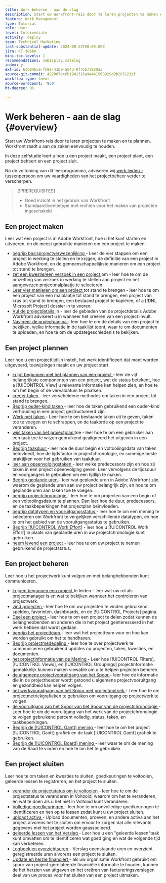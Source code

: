 ```yaml
---
title: Werk beheren - aan de slag
description: Start uw Workfront-reis door te leren projecten te maken en te plannen. Workfront raadt u aan de zaken eenvoudig te houden.
feature: Work Management
type: Tutorial
role: User
level: Intermediate
activity: deploy
team: Technical Marketing
last-substantial-update: 2024-08-23T00:00:00Z
jira: KT-10669
mini-toc-levels: 1
recommendations: noDisplay,catalog
index: y
exl-id: 6cb8465a-f59a-41b9-a043-0f76b71980a3
source-git-commit: 422b07bc6b1941316a9e441560929d9b2832232f
workflow-type: tm+mt
source-wordcount: '930'
ht-degree: 0%

---
```


# Werk beheren - aan de slag {#overview}

Start uw Workfront-reis door te leren projecten te maken en te plannen. Workfront raadt u aan de zaken eenvoudig te houden.

In deze zelfstudie leert u hoe u een project maakt, een project plant, een project beheert en een project sluit.

Na de voltooiing van dit leerprogramma, adviseren wij [ werk leiden - tussenpersoon ](https://experienceleague.adobe.com/docs/workfront-learn/manage-work-intermediate/overview.html?lang=nl-NL) om uw vaardigheden van het projectbeheer verder te verscherpen.

>[!PREREQUISITES]
>
>* Goed inzicht in het gebruik van Workfront
>* Standaardlicentietype met rechten voor het maken van projecten ingeschakeld

## Een project maken

Leer wat een project is in Adobe Workfront, hoe u het kunt starten en uitvoeren, en de meest gebruikte manieren om een project te maken.

* [ begrijp basisprojectverwezenlijking ](understand-basic-project-creation.md) - Leer de vier stappen om een project in werking te stellen en te krijgen, de definitie van een project in Adobe Workfront, en de gemeenschappelijkste manieren om een project tot stand te brengen.
* [ zet een kwestie/een verzoek in een project ](create-a-project-from-a-request.md) om - leer hoe te om de omzetting van verzoek in werking te stellen aan project en het aangewezen projectmalplaatje te selecteren.
* [ Leer vier manieren om een project ](understand-other-ways-to-create-projects.md) tot stand te brengen - leer hoe te om een project van een malplaatje tot stand te brengen, een project van kras tot stand te brengen, een bestaand project te kopiëren, of a [!DNL Microsoft Project] dossier in te voeren.
* [ Vul de projectdetails ](fill-in-the-project-details.md) in - leer de gebieden van de projectdetails Adobe Workfront adviseert u in wanneer het creëren van een project invult.
* [ Navigeer de projectpagina ](navigate-the-project-page.md) - leer hoe te om de details van een project te bekijken, welke informatie in de taaklijst toont, waar te om documenten te uploaden, en hoe te om de updategeschiedenis te bekijken.

## Een project plannen

Leer hoe u een projecttijdlijn instelt, het werk identificeert dat moet worden uitgevoerd, toewijzingen maakt en uw project start.

* [ krijgt begonnen met het plannen van een project ](getting-started-plan-a-project.md) - leer de vijf belangrijkste componenten van een project, wat de status betekent, hoe a [!UICONTROL View] u relevante informatie kan helpen zien, en hoe te om het begin of de vervaldatum te plaatsen.
* [ creeer taken ](how-to-create-tasks.md) - leer verscheidene methodes om taken in een project tot stand te brengen.
* [ Begrijp ouder-kind taken ](understand-parent-child-tasks.md) - leer hoe de taken gebruikend een ouder-kind verhouding in een project gestructureerd zijn.
* [ Werk met taken ](work-with-tasks.md) - Leer hoe te om bestaande taken uit te geven, taken toe te voegen en te schrappen, en de taakorde op een project te veranderen.
* [ wijs taken van het projectplan ](assign-tasks-from-the-project-plan.md) toe - leer hoe te om een gebruiker aan een taak toe te wijzen gebruikend gealigneerd het uitgeven in een project.
* [ Begrijp taakduur ](understand-task-durations.md) - leer hoe de duur begin en voltooiingsdata van taken beïnvloedt, hoe de tijdsfactor in projectchronologie, en sommige beste praktijken voor het gebruiken van taakduur.
* [ leer aan opeenvolgingstaken ](learn-to-sequence-tasks.md) - leer welke predecessors zijn en hoe zij taken in een project opeenvolging geven. Leer vervolgens de tijdsduur en voorgangers te gebruiken om een tijdlijn te maken.
* [ Begrijp geplande uren ](understand-planned-hours.md) - leer wat geplande uren in Adobe Workfront zijn, waarom de geplande uren aan uw project belangrijk zijn, en hoe te om geplande uren aan taken toe te voegen.
* [ begrijp projectchronologie ](understand-project-timelines.md) - leer hoe te om projecten van een begin of een voltooiingsdatum te plannen. Dan leer hoe de duur, predecessors, en de taakbeperkingen het projectplan beïnvloeden.
* [ begrijp datatypen en vooruitgangsstatus ](understand-task-dates-and-progress-status.md) - leer hoe te om een mening te selecteren om Workfront te vergelijken verschillende datatypen, en hoe te om het gebied van de vooruitgangsstatus te gebruiken.
* [ Begrijp [!UICONTROL Work Effort]](understand-work-effort.md) - leer hoe u [!UICONTROL Work Effort] in plaats van geplande uren in uw projectchronologie kunt gebruiken.
* [ neem levend een project ](take-a-project-live.md) - leer hoe te om uw project te nemen gebruikend de projectstatus.

## Een project beheren

Leer hoe u het projectwerk kunt volgen en met belanghebbenden kunt communiceren.

* [ krijgen begonnen een project ](getting-started-manage-a-project.md) te leiden - leer wat uw rol als projectmanager is en wat te bekijken wanneer het controleren van projectwerk.
* [ vind projecten ](find-projects.md) - leer hoe te om uw projecten te vinden gebruikend spelden, favorieten, dashboards, en de [!UICONTROL Projects] pagina.
* [ Deel een project ](share-a-project.md) - leer hoe te om een project te delen zodat kunnen de belanghebbenden en anderen die in het project geinteresseerd in het werk hebben dat wordt gedaan.
* [ begrijp het projectteam ](understand-the-project-team.md) - leer wat het projectteam voor en hoe kan worden gebruikt om het te handhaven.
* [ Begrijp projectmededeling ](understand-project-communication.md) - leer hoe te over projectwerk te communiceren gebruikend updates op projecten, taken, kwesties, en documenten.
* [ het projectinformatie van de Mening ](view-project-information.md) - Leer hoe [!UICONTROL Filters], [!UICONTROL Views], en [!UICONTROL Groupings] projectinformatie gemakkelijk kunnen maken viewable om u te helpen projecten beheren.
* [ de algemene projectvooruitgang van het Spoor ](track-overall-project-progress.md) - leer hoe de informatie die in de projectheader wordt getoond u algemene projectvooruitgang en gezondheid kan helpen volgen.
* [ het werkvooruitgang van het Spoor met projectmetriek ](track-work-progress-with-project-metrics.md) - Leer hoe te om projectmetriekgrafieken te gebruiken om vooruitgang op projectwerk te volgen.
* [ de vooruitgang van het Spoor van het Spoor van de projectchronologie ](track-work-progress-from-the-project-timeline.md) - Leer hoe te om de vooruitgang van het werk van de projectchronologie te volgen gebruikend percent volledig, status, taken, en taakbeperkingen.
* [ Begrijp de [!UICONTROL Gantt] mening ](understand-the-gantt-view.md) - leer hoe te om het project [!UICONTROL Gantt] grafiek en de taak [!UICONTROL Gantt] grafiek te gebruiken.
* [ Begrijp de [!UICONTROL Board] mening ](understand-the-board-view.md) - leer waar te om de mening van de Raad te vinden en hoe te om het te gebruiken.

## Een project sluiten

Leer hoe te om taken en kwesties te sluiten, goedkeuringen te voltooien, geleerde lessen te registreren, en het project te sluiten.

* [ verander de projectstatus om te voltooien ](change-the-project-status.md) - leer hoe te om de projectstatus te veranderen in Voltooid, waarom om het te veranderen, en wat te doen als u het niet in Voltooid kunt veranderen.
* [ Volledige goedkeuringen ](complete-approvals.md) - leer hoe te om onvolledige goedkeuringen te identificeren en hen op te lossen zodat kunt u uw project sluiten.
* [ uploadt activa ](upload-assets.md) - Upload documenten, proeven, en andere activa aan het project alvorens het te sluiten om ervoor te zorgen dat alle relevante gegevens met het project worden geassocieerd.
* [ geleerde lessen van het Verslag ](lessons-learned-from-closing-a-project.md) - Leer hoe u een &quot;geleerde lessen&quot;taak kunt omvatten om te identificeren wat goed ging en wat de volgende tijd kan verbeteren.
* [ Logboek en overzichtsuren ](log-and-review-hours.md) - Verslag openstaande uren en overzicht geregistreerde uren alvorens een project te sluiten.
* [ Update en herzie financiert ](update-and-review-finances.md) - als uw organisatie Workfront gebruikt om spoor van project-gerelateerde financiële informatie te houden, kunnen de het herzien van uitgaven en het creëren van factureringsverslagen deel van uw proces voor het sluiten van een project uitmaken.
